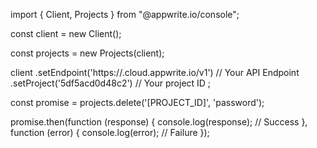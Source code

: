import { Client, Projects } from "@appwrite.io/console";

const client = new Client();

const projects = new Projects(client);

client
    .setEndpoint('https://<REGION>.cloud.appwrite.io/v1') // Your API Endpoint
    .setProject('5df5acd0d48c2') // Your project ID
;

const promise = projects.delete('[PROJECT_ID]', 'password');

promise.then(function (response) {
    console.log(response); // Success
}, function (error) {
    console.log(error); // Failure
});